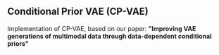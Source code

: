 ## **Conditional Prior VAE (CP-VAE)**


Implementation of CP-VAE, based on our paper: **"Improving VAE generations of multimodal data through data-dependent conditional priors"**